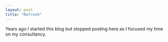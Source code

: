```yaml
---
layout: post
title: "Refresh"
---
```


Years ago I started this blog but stopped posting here as I focused my time on my consultancy.
